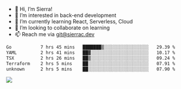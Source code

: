 - 👋 Hi, I’m Sierra!
- 👀 I’m interested in back-end development
- 🌱 I’m currently learning React, Serverless, Cloud
- 💞️ I’m looking to collaborate on learning
- 📫 Reach me via git@sierrac.dev

<!--START_SECTION:waka-->

```txt
Go           7 hrs 45 mins   ███████▒░░░░░░░░░░░░░░░░░   29.39 %
YAML         2 hrs 41 mins   ██▓░░░░░░░░░░░░░░░░░░░░░░   10.17 %
TSX          2 hrs 26 mins   ██▒░░░░░░░░░░░░░░░░░░░░░░   09.24 %
Terraform    2 hrs 5 mins    ██░░░░░░░░░░░░░░░░░░░░░░░   07.91 %
unknown      2 hrs 5 mins    ██░░░░░░░░░░░░░░░░░░░░░░░   07.90 %
```

<!--END_SECTION:waka-->


![](https://hit.yhype.me/github/profile?user_id=7351311)
